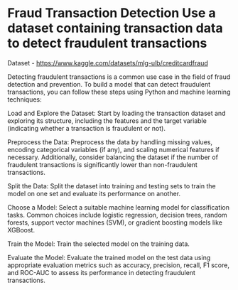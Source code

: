 # Fraud Transaction Detection Use a dataset containing transaction data to detect fraudulent transactions

Dataset - https://www.kaggle.com/datasets/mlg-ulb/creditcardfraud

Detecting fraudulent transactions is a common use case in the field of fraud detection and prevention. To build a model that can detect fraudulent transactions, you can follow these steps using Python and machine learning techniques:

Load and Explore the Dataset: Start by loading the transaction dataset and exploring its structure, including the features and the target variable (indicating whether a transaction is fraudulent or not).

Preprocess the Data: Preprocess the data by handling missing values, encoding categorical variables (if any), and scaling numerical features if necessary. Additionally, consider balancing the dataset if the number of fraudulent transactions is significantly lower than non-fraudulent transactions.

Split the Data: Split the dataset into training and testing sets to train the model on one set and evaluate its performance on another.

Choose a Model: Select a suitable machine learning model for classification tasks. Common choices include logistic regression, decision trees, random forests, support vector machines (SVM), or gradient boosting models like XGBoost.

Train the Model: Train the selected model on the training data.

Evaluate the Model: Evaluate the trained model on the test data using appropriate evaluation metrics such as accuracy, precision, recall, F1 score, and ROC-AUC to assess its performance in detecting fraudulent transactions.

